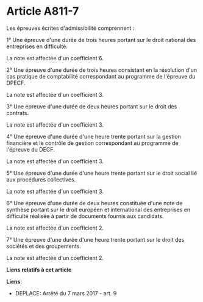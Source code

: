 # Article A811-7

Les épreuves écrites d'admissibilité comprennent :

1° Une épreuve d'une durée de trois heures portant sur le droit national des entreprises en difficulté.

La note est affectée d'un coefficient 6.

2° Une épreuve d'une durée de trois heures consistant en la résolution d'un cas pratique de comptabilité correspondant au
programme de l'épreuve du DPECF.

La note est affectée d'un coefficient 3.

3° Une épreuve d'une durée de deux heures portant sur le droit des contrats.

La note est affectée d'un coefficient 3.

4° Une épreuve d'une durée d'une heure trente portant sur la gestion financière et le contrôle de gestion correspondant au
programme de l'épreuve du DECF.

La note est affectée d'un coefficient 3.

5° Une épreuve d'une durée d'une heure trente portant sur le droit social lié aux procédures collectives.

La note est affectée d'un coefficient 3.

6° Une épreuve d'une durée de deux heures constituée d'une note de synthèse portant sur le droit européen et international
des entreprises en difficulté réalisée à partir de documents fournis aux candidats.

La note est affectée d'un coefficient 2.

7° Une épreuve d'une durée d'une heure trente portant sur le droit des sociétés et des groupements.

La note est affectée d'un coefficient 2.

**Liens relatifs à cet article**

**Liens**:

  - DEPLACE: Arrêté du 7 mars 2017 - art. 9
